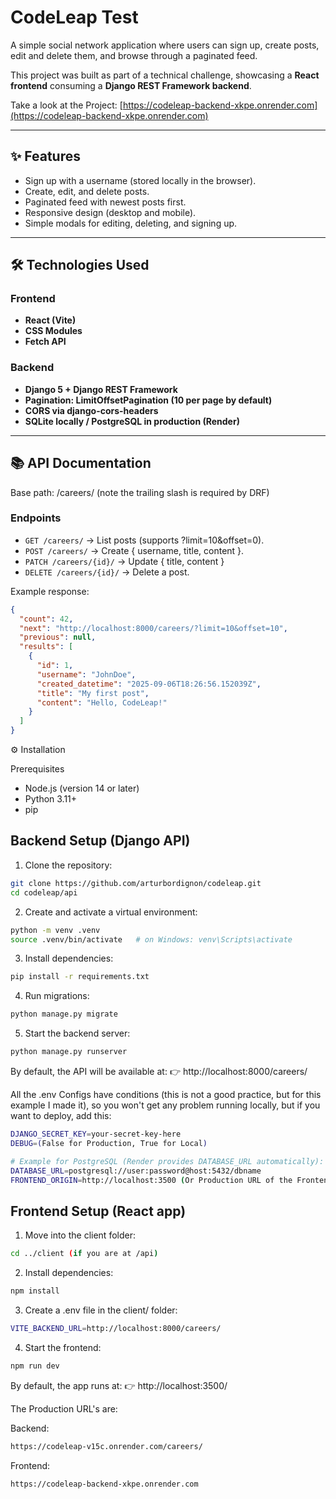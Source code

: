# CodeLeap Test

A simple social network application where users can sign up, create posts, edit and delete them, and browse through a paginated feed.

This project was built as part of a technical challenge, showcasing a **React frontend** consuming a **Django REST Framework backend**.

Take a look at the Project:
[https://codeleap-backend-xkpe.onrender.com](https://codeleap-backend-xkpe.onrender.com)

---

## ✨ Features

- Sign up with a username (stored locally in the browser).
- Create, edit, and delete posts.
- Paginated feed with newest posts first.
- Responsive design (desktop and mobile).
- Simple modals for editing, deleting, and signing up.

---

## 🛠️ Technologies Used

### Frontend

- **React (Vite)**
- **CSS Modules**
- **Fetch API**

### Backend

- **Django 5 + Django REST Framework**
- **Pagination: LimitOffsetPagination (10 per page by default)**
- **CORS via django-cors-headers**
- **SQLite locally / PostgreSQL in production (Render)**

---

## 📚 API Documentation

Base path: /careers/ (note the trailing slash is required by DRF)

### Endpoints

- `GET /careers/` → List posts (supports ?limit=10&offset=0).
- `POST /careers/` → Create { username, title, content }.
- `PATCH /careers/{id}/` → Update { title, content }
- `DELETE /careers/{id}/` → Delete a post.

Example response:

```json
{
  "count": 42,
  "next": "http://localhost:8000/careers/?limit=10&offset=10",
  "previous": null,
  "results": [
    {
      "id": 1,
      "username": "JohnDoe",
      "created_datetime": "2025-09-06T18:26:56.152039Z",
      "title": "My first post",
      "content": "Hello, CodeLeap!"
    }
  ]
}
```

⚙️ Installation

Prerequisites

- Node.js (version 14 or later)
- Python 3.11+
- pip

## Backend Setup (Django API)

1. Clone the repository:

```bash
git clone https://github.com/arturbordignon/codeleap.git
cd codeleap/api
```

2. Create and activate a virtual environment:

```bash
python -m venv .venv
source .venv/bin/activate   # on Windows: venv\Scripts\activate
```

3. Install dependencies:

```bash
pip install -r requirements.txt
```

4. Run migrations:

```bash
python manage.py migrate
```

5. Start the backend server:

```bash
python manage.py runserver
```

By default, the API will be available at:
👉 http://localhost:8000/careers/

All the .env Configs have conditions (this is not a good practice, but for this example I made it), so you won't get any problem running locally, but if you want to deploy, add this:
```bash
DJANGO_SECRET_KEY=your-secret-key-here
DEBUG=(False for Production, True for Local)

# Example for PostgreSQL (Render provides DATABASE_URL automatically):
DATABASE_URL=postgresql://user:password@host:5432/dbname
FRONTEND_ORIGIN=http://localhost:3500 (Or Production URL of the Frontend)
```


## Frontend Setup (React app)

1. Move into the client folder:

```bash
cd ../client (if you are at /api)
```

2. Install dependencies:

```bash
npm install
```

3. Create a .env file in the client/ folder:

```bash
VITE_BACKEND_URL=http://localhost:8000/careers/
```

4. Start the frontend:

```bash
npm run dev
```

By default, the app runs at:
👉 http://localhost:3500/

The Production URL's are:

Backend:

```bash
https://codeleap-v15c.onrender.com/careers/
```

Frontend:

```bash
https://codeleap-backend-xkpe.onrender.com
```
